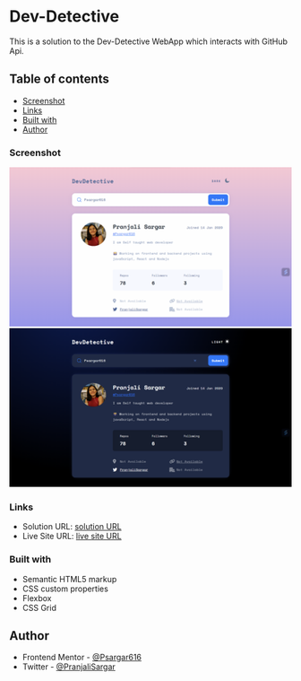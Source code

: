 # Dev-Detective

This is a solution to the Dev-Detective WebApp which interacts with GitHub Api.

## Table of contents

- [Screenshot](#screenshot)
- [Links](#links)
- [Built with](#built-with)
- [Author](#author)


### Screenshot
![ss1](<ScreenShots & recording/Screenshot.png>)
![ss2](<ScreenShots & recording/Screenshot2.png>)


### Links

- Solution URL: [ solution URL ](https://github.com/Psargar616/Dev-Detective)
- Live Site URL: [ live site URL ](https://psargar616.github.io/Dev-Detective/)

### Built with

- Semantic HTML5 markup
- CSS custom properties
- Flexbox
- CSS Grid



## Author
- Frontend Mentor - [@Psargar616](https://www.frontendmentor.io/profile/Psargar616)
- Twitter - [@PranjaliSargar](https://twitter.com/PranjaliSargar)

